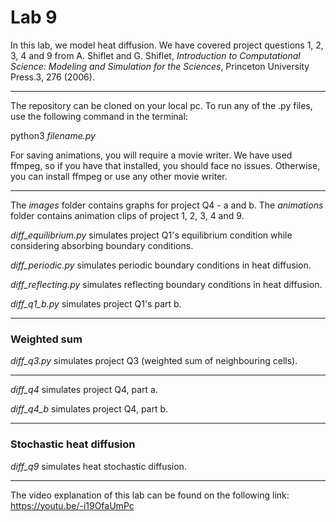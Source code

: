 # Lab 9
In this lab, we model heat diffusion. We have covered project questions 1, 2, 3, 4 and 9 from A. Shiflet and G. Shiflet, 
*Introduction to Computational Science: Modeling and Simulation for the Sciences*, Princeton University Press.3, 276 (2006).

___

The repository can be cloned on your local pc.
To run any of the .py files, use the following command in the terminal:

python3 *filename.py* 

For saving animations, you will require a movie writer. We have used ffmpeg, so if you have that installed, you should face no issues. Otherwise, you can install ffmpeg or use 
any other movie writer. 

___

The *images* folder contains graphs for project Q4 - a and b. The *animations* folder contains animation clips of project 1, 2, 3, 4 and 9. 

*diff_equilibrium.py* simulates project Q1's equilibrium condition while considering absorbing boundary conditions.

*diff_periodic.py* simulates periodic boundary conditions in heat diffusion.

*diff_reflecting.py* simulates reflecting boundary conditions in heat diffusion.

*diff_q1_b.py* simulates project Q1's part b.
___

### Weighted sum

*diff_q3.py* simulates project Q3 (weighted sum of neighbouring cells).

___ 

*diff_q4* simulates project Q4, part a. 

*diff_q4_b* simulates project Q4, part b.
___

### Stochastic heat diffusion
*diff_q9* simulates heat stochastic diffusion.

___

The video explanation of this lab can be found on the following link: https://youtu.be/-i19OfaUmPc
